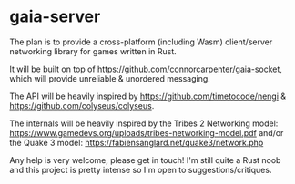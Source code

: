 # gaia-server

The plan is to provide a cross-platform (including Wasm) client/server networking library for games written in Rust.

It will be built on top of https://github.com/connorcarpenter/gaia-socket, which will provide unreliable & unordered messaging.

The API will be heavily inspired by https://github.com/timetocode/nengi & https://github.com/colyseus/colyseus.

The internals will be heavily inspired by the Tribes 2 Networking model: https://www.gamedevs.org/uploads/tribes-networking-model.pdf and/or the Quake 3 model: https://fabiensanglard.net/quake3/network.php

Any help is very welcome, please get in touch! I'm still quite a Rust noob and this project is pretty intense so I'm open to suggestions/critiques.
